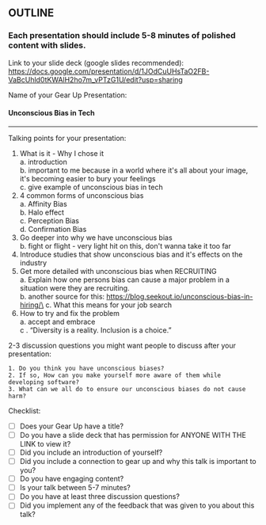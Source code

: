## OUTLINE

### Each presentation should include 5-8 minutes of polished content with slides.

  Link to your slide deck (google slides recommended): https://docs.google.com/presentation/d/1JOdCuUHsTaO2FB-VaBcUhld0tKWAlH2ho7m_vPTzG1U/edit?usp=sharing

  Name of your Gear Up Presentation:
  #### Unconscious Bias in Tech
  ______________________

  Talking points for your presentation:
1. What is it - Why I chose it\
  a. introduction\
  b. important to me because in a world where it's all about your image, it's becoming easier to bury your feelings\
  c. give example of unconscious bias in tech
2. 4 common forms of unconscious bias\
 a. Affinity Bias\
 b. Halo effect\
 c. Perception Bias\
 d. Confirmation Bias
3. Go deeper into why we have unconscious bias\
 b. fight or flight - very light hit on this, don't wanna take it too far
4. Introduce studies that show unconscious bias and it's effects on the industry
5. Get more detailed with unconscious bias when RECRUITING\
 a. Explain how one persons bias can cause a major problem in a situation were they are recruiting.\
 b. another source for this: https://blog.seekout.io/unconscious-bias-in-hiring/\
 c. What this means for your job search
6. How to try and fix the problem\
 a. accept and embrace\
 c . “Diversity is a reality. Inclusion is a choice.”

  2-3 discussion questions you might want people to discuss after your presentation:

    1. Do you think you have unconscious biases?
    2. If so, How can you make yourself more aware of them while developing software?
    3. What can we all do to ensure our unconscious biases do not cause harm?

Checklist:

- [ ] Does your Gear Up have a title?
- [ ] Do you have a slide deck that has permission for ANYONE WITH THE LINK to view it?
- [ ] Did you include an introduction of yourself?
- [ ] Did you include a connection to gear up and why this talk is important to you?
- [ ] Do you have engaging content?
- [ ] Is your talk between 5-7 minutes?
- [ ] Do you have at least three discussion questions?
- [ ] Did you implement any of the feedback that was given to you about this talk?
